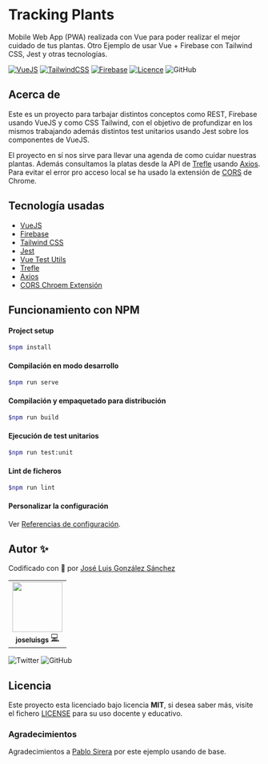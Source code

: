 # Tracking Plants

Mobile Web App (PWA) realizada con Vue para poder realizar el mejor cuidado de tus plantas. Otro Ejemplo de usar Vue + Firebase con Tailwind CSS, Jest y otras tecnologías.

[![VueJS](https://img.shields.io/badge/VueJs-%20Ready-41B883)](https://vuejs.org/)
[![TailwindCSS](https://img.shields.io/badge/TailwindCSS-%20Ready-5c6ac4)](https://tailwindcss.com/)
[![Firebase](https://img.shields.io/badge/Firebase-%20Ready-FFA000)](https://gulpjs.com/)
[![Licence](https://img.shields.io/github/license/joseluisgs/tracking-plants)](https://github.com/joseluisgs/tracking-plants/blob/master/LICENSE)
![GitHub](https://img.shields.io/github/last-commit/joseluisgs/tracking-plants)

## Acerca de

Este es un proyecto para tarbajar distintos conceptos como REST, Firebase usando VueJS y como CSS Tailwind, con el objetivo de profundizar en los mismos trabajando además distintos test unitarios usando Jest sobre los componentes de VueJS.

El proyecto en sí nos sirve para llevar una agenda de como cuidar nuestras plantas. Además consultamos la platas desde la API de [Trefle](https://trefle.io/) usando [Axios](https://github.com/axios/axios). Para evitar el error pro acceso local se ha usado la extensión de [CORS](https://chrome.google.com/webstore/detail/allow-cors-access-control/lhobafahddgcelffkeicbaginigeejlf?hl=es) de Chrome.

## Tecnología usadas

- [VueJS](https://vuejs.org/)
- [Firebase](https://firebase.google.com/)
- [Tailwind CSS](https://tailwindcss.com/)
- [Jest](https://jestjs.io/es-ES/)
- [Vue Test Utils](https://vue-test-utils.vuejs.org/)
- [Trefle](https://trefle.io/)
- [Axios](https://github.com/axios/axios)
- [CORS Chroem Extensión](https://chrome.google.com/webstore/detail/allow-cors-access-control/lhobafahddgcelffkeicbaginigeejlf?hl=es)

## Funcionamiento con NPM

#### Project setup

```bash
$npm install
```

#### Compilación en modo desarrollo

```bash
$npm run serve
```

#### Compilación y empaquetado para distribución

```bash
$npm run build
```

#### Ejecución de test unitarios

```bash
$npm run test:unit
```

#### Lint de ficheros

```bash
$npm run lint
```

#### Personalizar la configuración

Ver [Referencias de configuración](https://cli.vuejs.org/config/).

## Autor ✨

Codificado con :sparkling_heart: por [José Luis González Sánchez](https://twitter.com/joseluisgonsan)

<!-- Contributors list - Do not remove or modify this section -->
<table>
  <tr>
    <td align="center"><a href="https://twitter.com/joseluisgonsan"><img src="https://pbs.twimg.com/profile_images/1164967571579396096/YXMN71A1_400x400.jpg" width="100px;"/><br /><sub><b>joseluisgs</b></a> <a href="https://github.com/joseluisgs">💻</a></sub></td>
  </tr>
</table>

![Twitter](https://img.shields.io/twitter/follow/joseluisgonsan?style=social) ![GitHub](https://img.shields.io/github/followers/joseluisgs?style=social)

## Licencia

Este proyecto esta licenciado bajo licencia **MIT**, si desea saber más, visite el fichero [LICENSE](https://github.com/joseluisgs/tracking-plants/blob/master/LICENSE) para su uso docente y educativo.

### Agradecimientos

Agradecimientos a [Pablo Sirera](https://pablosirera.com/) por este ejemplo usando de base.

